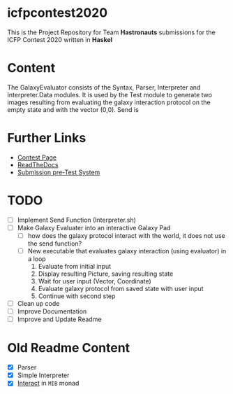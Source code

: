 icfpcontest2020 
===============

This is the Project Repository for Team **Hastronauts** submissions for the ICFP Contest 2020
written in **Haskel**

# Content 

The GalaxyEvaluator consists of the Syntax, Parser, Interpreter and Interpreter.Data modules.
It is used by the Test module to generate two images resulting from evaluating the galaxy interaction protocol 
on the empty state and with the vector (0,0).
Send is 


# Further Links
- [Contest Page](https://icfpcontest2020.github.io/)
- [ReadTheDocs](https://message-from-space.readthedocs.io/en/latest/personal-appeal.html)
- [Submission pre-Test System](https://github.com/Skgland/icfp2020-submission-system)


# TODO
- [ ] Implement Send Function (Interpreter.sh)
- [ ] Make Galaxy Evaluater into an interactive Galaxy Pad
  - [ ] how does the galaxy protocol interact with the world, it does not use the send function?
  - [ ] New executable that evaluates galaxy interaction (using evaluator) in a loop
    1. Evaluate from initial input
    2. Display resulting Picture, saving resulting state
    3. Wait for user input (Vector, Coordinate)
    4. Evaluate galaxy protocol from saved state with user input
    5. Continue with second step 
- [ ] Clean up code
- [ ] Improve Documentation
- [ ] Improve and Update Readme
    
# Old Readme Content

- [x] Parser
- [x] Simple Interpreter
- [x] [Interact](https://message-from-space.readthedocs.io/en/latest/condensed-version.html#interact) in `MIB` monad
